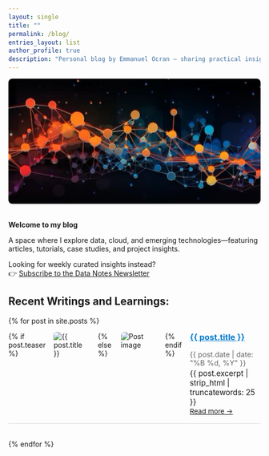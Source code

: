 ```yaml
---
layout: single
title: ""
permalink: /blog/
entries_layout: list
author_profile: true
description: "Personal blog by Emmanuel Ocran — sharing practical insights on data, cloud, and analytics."
---
```


<img src="/assets/images/banners/dn-banner.jpg" 
     alt="Data Notes Cover"
     style="width: 100%; height: 250px; object-fit: cover; border-radius: 8px; margin-bottom: 1rem;" />


**Welcome to my blog**

A space where I explore data, cloud, and emerging technologies—featuring articles, tutorials, case studies, and project insights.

Looking for weekly curated insights instead?  
👉 [Subscribe to the Data Notes Newsletter](https://www.linkedin.com/newsletters/data-notes-1234567890)


## Recent Writings and Learnings:

{% for post in site.posts %}
<div style="display: flex; gap: 1rem; margin-bottom: 2rem; border-bottom: 1px solid #ddd; padding-bottom: 1rem;">
  {% if post.teaser %}
    <img src="{{ post.teaser  | relative_url }}" alt="{{ post.title }}" style="width: 180px; height: 110px; object-fit: cover; border-radius: 6px;" />
  {% else %}
    <img src="/assets/images/default-thumbnail.png" alt="Post image" style="width: 180px; height: 110px; object-fit: cover; border-radius: 6px;" />
  {% endif %}

  <div>
    <h3 style="margin-top: 0;"><a href="{{ post.url | relative_url }}" style="color: #007ACC;">{{ post.title }}</a></h3>
    <p style="margin: 0.2rem 0; color: #666; font-size: 0.9rem;">{{ post.date | date: "%B %d, %Y" }}</p>
    <p style="margin: 0; font-size: 0.95rem;">{{ post.excerpt | strip_html | truncatewords: 25 }}</p>
    <a href="{{ post.url | relative_url }}" style="font-size: 0.85rem;">Read more →</a>
  </div>
</div>
{% endfor %}